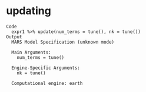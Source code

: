 # updating

    Code
      expr1 %>% update(num_terms = tune(), nk = tune())
    Output
      MARS Model Specification (unknown mode)
      
      Main Arguments:
        num_terms = tune()
      
      Engine-Specific Arguments:
        nk = tune()
      
      Computational engine: earth 
      

